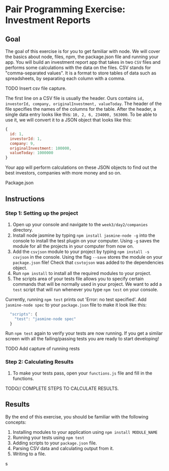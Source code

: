 # Pair Programming Exercise: Investment Reports

## Goal

The goal of this exercise is for you to get familiar with node. We will cover the basics about node, files, npm, the package.json file and running your app. You will build an investment report app that takes in two `CSV` files and performs some calculations with the data on the files. CSV stands for "comma-separated values". It is a format to store tables of data such as spreadsheets, by separating each column with a comma.

TODO Insert csv file capture.

The first line on a CSV file is usually the header. Ours contains `id, investorId, company, originalInvestment, valueToday`. The header of the file specifies the names of the columns for the table. After the header, a single data entry looks like this: `10, 2, 6, 234000, 563000`. To be able to use it, we will convert it to a JSON object that looks like this:

```javascript
{
  id: 1,
  investorId: 1,
  company: 9,
  originalInvestment: 100000,
  valueToday: 1000000
}
```

Your app will perform calculations on these JSON objects to find out the best investors, companies with more money and so on.



Package.json
## Instructions

### Step 1: Setting up the project
1. Open up your console and navigate to the `week3/day2/companies` directory.
1. Install node jasmine by typing `npm install jasmine-node -g` into the console to install the test plugin on your computer. Using `-g` saves the module for all the projects in your computer from now on.
1. Add the `csvjson` module to your project by typing `npm install -s csvjson` in the console. Using the flag `--save` stores the module on your `package.json` file! Check that `csvtojson` was added to the dependencies object.
1. Run `npm install` to install all the required modules to your project.
1. The scripts area of your tests file allows you to specify certain commands that will be normally used in your project. We want to add a `test` script that will run whenever you type `npm test` on your console.

  Currently, running `npm test` prints out 'Error: no test specified'. Add `jasmine-node spec` to your `package.json` file to make it look like this:

  ```javascript   
    "scripts": {
      "test": "jasmine-node spec"
    }
  ```

Run `npm test` again to verify your tests are now running. If you get a similar screen with all the failing/passing tests you are ready to start developing!

TODO Add capture of running rests

### Step 2: Calculating Results

1. To make your tests pass, open your `functions.js` file and fill in the functions.

TODO// COMPLETE STEPS TO CALCULATE RESULTS. 

## Results
By the end of this exercise, you should be familiar with the following concepts:
  1. Installing modules to your application using `npm install MODULE_NAME`
  1. Running your tests using `npm test`
  1. Adding scripts to your `package.json` file.
  1. Parsing CSV data and calculating output from it.
  1. Writing to a file.














 s
